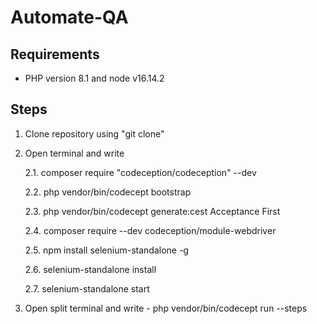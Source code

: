 # Automate-QA

## Requirements

- PHP version 8.1 and node v16.14.2

## Steps

1. Clone repository using "git clone"

2. Open terminal and write

    2.1. composer require "codeception/codeception" --dev
  
    2.2. php vendor/bin/codecept bootstrap
  
    2.3. php vendor/bin/codecept generate:cest Acceptance First
  
   2.4. composer require --dev codeception/module-webdriver
  
   2.5. npm install selenium-standalone -g
  
    2.6. selenium-standalone install
  
    2.7. selenium-standalone start
  
3. Open split terminal and write - php vendor/bin/codecept run --steps
